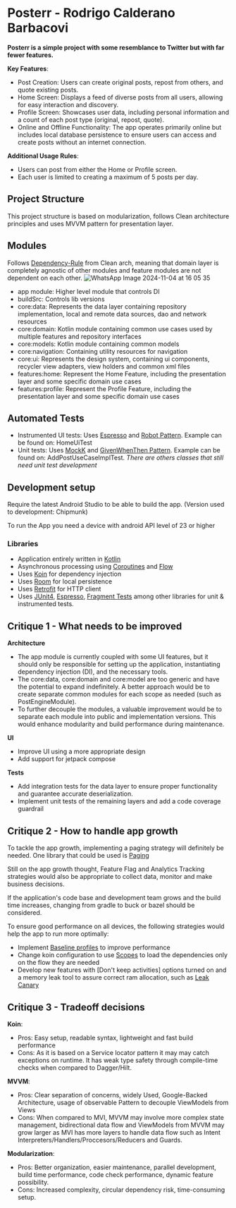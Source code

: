 # Posterr - Rodrigo Calderano Barbacovi

**Posterr is a simple project with some resemblance to Twitter but with far fewer features.**

**Key Features**:
- Post Creation: Users can create original posts, repost from others, and quote existing posts.
- Home Screen: Displays a feed of diverse posts from all users, allowing for easy interaction and discovery.
- Profile Screen: Showcases user data, including personal information and a count of each post type (original, repost, quote).
- Online and Offline Functionality: The app operates primarily online but includes local database persistence to ensure users can access and create posts without an internet connection.

**Additional Usage Rules**:
- Users can post from either the Home or Profile screen.
- Each user is limited to creating a maximum of 5 posts per day.

## Project Structure

This project structure is based on modularization, follows Clean architecture principles and uses MVVM pattern for presentation layer.

## Modules

Follows [Dependency-Rule](https://khalilstemmler.com/wiki/dependency-rule/) from Clean arch, meaning that domain layer is completely agnostic of other modules and feature modules are not dependent on each other.
![WhatsApp Image 2024-11-04 at 16 05 35](https://github.com/user-attachments/assets/f77f282b-93c4-4905-bb97-4dca30b6ff3c)

- app module: Higher level module that controls DI
- buildSrc: Controls lib versions
- core:data: Represents the data layer containing repository implementation, local and remote data sources, dao and network resources
- core:domain: Kotlin module containing common use cases used by multiple features and repository interfaces
- core:models: Kotlin module containing common models
- core:navigation: Containing utility resources for navigation
- core:ui: Represents the design system, containing ui components, recycler view adapters, view holders and common xml files
- features:home: Represent the Home Feature, including the presentation layer and some specific domain use cases
- features:profile: Represent the Profile Feature, including the presentation layer and some specific domain use cases

## Automated Tests

- Instrumented UI tests: Uses [Espresso](https://developer.android.com/training/testing/espresso) and [Robot Pattern](https://jakewharton.com/testing-robots/). Example can be found on: HomeUiTest
- Unit tests: Uses [MockK](https://mockk.io/) and [GivenWhenThen Pattern](https://martinfowler.com/bliki/GivenWhenThen.html). Example can be found on: AddPostUseCaseImplTest. *There are others classes that still need unit test development*

## Development setup

Require the latest Android Studio to be able to build the app. (Version used to development: Chipmunk)

To run the App you need a device with android API level of 23 or higher 

### Libraries

- Application entirely written in [Kotlin](https://kotlinlang.org)
- Asynchronous processing using [Coroutines](https://kotlin.github.io/kotlinx.coroutines/) and [Flow](https://kotlinlang.org/docs/flow.html)
- Uses [Koin](https://github.com/InsertKoinIO/koin) for dependency injection
- Uses [Room](https://developer.android.com/jetpack/androidx/releases/room) for local persistence
- Uses [Retrofit](https://square.github.io/retrofit/) for HTTP client
- Uses [JUnit4](https://developer.android.com/training/testing/junit-rules), [Espresso](https://developer.android.com/training/testing/espresso), [Fragment Tests](https://developer.android.com/guide/fragments/test) among other libraries for unit & instrumented tests.

## Critique 1 - What needs to be improved

**Architecture**
- The app module is currently coupled with some UI features, but it should only be responsible for setting up the application, instantiating dependency injection (DI), and the necessary tools.
- The core:data, core:domain and core:model are too generic and have the potential to expand indefinitely. A better approach would be to create separate common modules for each scope as needed (such as PostEngineModule).
- To further decouple the modules, a valuable improvement would be to separate each module into public and implementation versions. This would enhance modularity and build performance during maintenance.

**UI**
- Improve UI using a more appropriate design
- Add support for jetpack compose

**Tests**
- Add integration tests for the data layer to ensure proper functionality and guarantee accurate deserialization.
- Implement unit tests of the remaining layers and add a code coverage guardrail

## Critique 2 - How to handle app growth

To tackle the app growth, implementing a paging strategy will definitely be needed. One library that could be used is [Paging](https://developer.android.com/topic/libraries/architecture/paging)

Still on the app growth thought, Feature Flag and Analytics Tracking strategies would also be appropriate to collect data, monitor and make business decisions.

If the application's code base and development team grows and the build time increases, changing from gradle to buck or bazel should be considered.

To ensure good performance on all devices, the following strategies would help the app to run more optimally:

- Implement [Baseline profiles](https://developer.android.com/topic/performance/baselineprofiles/overview) to improve performance 
- Change koin configuration to use [Scopes](https://insert-koin.io/docs/reference/koin-core/scopes) to load the dependencies only on the flow they are needed
- Develop new features with [Don't keep activities] options turned on and a memory leak tool to assure correct ram allocation, such as [Leak Canary]([https://insert-koin.io/docs/reference/koin-core/scopes](https://square.github.io/leakcanary/))

## Critique 3 - Tradeoff decisions

**Koin**: 
- Pros: Easy setup, readable syntax, lightweight and fast build performance
- Cons: As it is based on a Service locator pattern it may may catch exceptions on runtime. It has weak type safety through compile-time checks when compared to Dagger/Hilt.

**MVVM**:
- Pros: Clear separation of concerns, widely Used, Google-Backed Architecture, usage of observable Pattern to decouple ViewModels from Views
- Cons: When compared to MVI, MVVM may involve more complex state management, bidirectional data flow and ViewModels from MVVM may grow larger as MVI has more layers to handle data flow such as Intent Interpreters/Handlers/Proccesors/Reducers and Guards.

**Modularization**:
- Pros: Better organization, easier maintenance, parallel development, build time performance, code check performance, dynamic feature possibility.
- Cons: Increased complexity, circular dependency risk, time-consuming setup.

